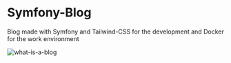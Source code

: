 # Symfony-Blog
Blog made with Symfony and Tailwind-CSS for the development and Docker for the  work environment 

![what-is-a-blog](https://user-images.githubusercontent.com/89834824/197342132-eb211677-388d-4636-b959-52b5e56d8779.png)
